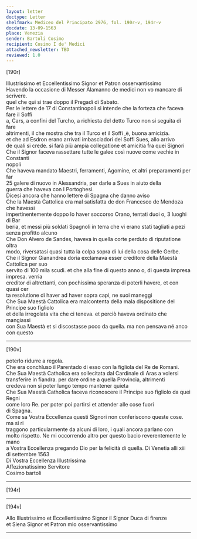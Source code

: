 ```yaml
---
layout: letter
doctype: Letter
shelfmark: Mediceo del Principato 2976, fol. 190r-v, 194r-v
docdate: 13-09-1563
place: Venezia
sender: Bartoli Cosimo
recipient: Cosimo I de' Medici
attached_newsletter: TBD
reviewed: 1.0
---
```


[190r]  
  
  
Illustrissimo et Eccellentissimo Signor et Patron osservantissimo  
Havendo la occasione di Messer Alamanno de medici non vo mancare di scrivere.  
quel che qui si trae doppo il Pregadi di Sabato.  
Per le lettere de 17 di Constantinopoli si intende che la forteza che faceva fare il Soffi  
a, Cars, a confini del Turcho, a richiesta del detto Turco non si seguita di fare  
altrimenti, il che mostra che tra il Turco et il Soffi ,è, buona amicizia.  
et che ad Esdron erano arrivati imbasciadori del Soffi Sues, allo arrivo  
de quali si crede. si farà più ampia collegatione et amicitia fra quei Signori  
Che il Signor faceva rassettare tutte le galee così nuove come vechie in Constanti  
nopoli  
Che haveva mandato Maestri, ferramenti, Agomine, et altri preparamenti per far  
25 galere di nuovo in Alessandria, per darle a Sues in aiuto della  
guerra che haveva con I Portoghesi.  
Dicesi ancora che hanno lettere di Spagna che danno aviso  
Che la Maestà Cattolica era mal satisfatta de don Francesco de Mendoza che havessi  
impertinentemente doppo lo haver soccorso Orano, tentati duoi o, 3 luoghi di Bar  
beria, et messi più soldati Spagnoli in terra che vi erano stati tagliati a pezi  
senza profitto alcuno  
Che Don Alvero de Sandes, haveva in quella corte perduto di riputatione oltra  
modo, riversatasi quasi tutta la colpa sopra di lui della cosa delle Gerbe.  
Che il Signor Gianandrea doria exclamava esser creditore della Maestà Cattolica per suo  
servito di 100 mila scudi. et che alla fine di questo anno o, di questa impresa impresa. verria  
creditor di altrettanti, con pochissima speranza di poterli havere, et con quasi cer  
ta resolutione di haver ad haver sopra capi, ne suoi maneggi  
Che Sua Maestà Cattolica era malcontenta della mala dispositione del Principe suo figliolo  
et della irregolata vita che ci teneva. et perciò haveva ordinato che mangiassi  
con Sua Maestà et si discostasse poco da quella. ma non pensava né anco con questo  
  
---  

[190v]  
  
  
poterlo ridurre a regola.  
Che era conchluso il Parentado di esso con la figliola del Re de Romani.  
Che Sua Maestà Catholica era sollecitata dal Cardinale di Aras a volersi  
transferire in fiandra. per dare ordine a quella Provincia, altrimenti  
credeva non si poter lungo tempo mantener quieta  
Che Sua Maestà Catholica faceva riconoscere il Principe suo figliolo da quei Regni  
come loro Re. per poter poi partirsi et attender alle cose fuori  
di Spagna.  
Come sa Vostra Eccellenza questi Signori non conferiscono queste cose. ma si ri  
traggono particularmente da alcuni di loro, i quali ancora parlano con  
molto rispetto. Ne mi occorrendo altro per questo bacio reverentemente le mano  
a Vostra Eccellenza pregando Dio per la felicità di quella. Di Venetia alli xiii  
di settembre 1563  
Di Vostra Eccellenza Illustrissima  
Affezionatissimo Servitore  
Cosimo bartoli  
  
---  

[194r]  
  
  
  
---  

[194v]  
  
  
Allo Illustrissimo et Eccellentissimo Signor il Signor Duca di firenze  
et Siena Signor et Patron mio osservantissimo  
  
---  

